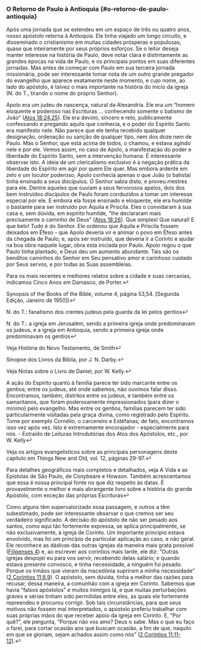 ### O Retorno de Paulo à Antioquia {#o-retorno-de-paulo-antioquia}

Após uma jornada que se estendeu em um espaço de três ou quatro anos, nosso apóstolo retorna à Antioquia. Ele tinha viajado um longo circuito, e disseminado o cristianismo em muitas cidades prósperas e populosas, quase que inteiramente por seus próprios esforços. Se o leitor deseja manter interesse na história de Paulo, deve notar clara e distintamente as grandes épocas na vida de Paulo, e os principais pontos em suas diferentes jornadas. Mas antes de começar com Paulo em sua terceira jornada missionária, pode ser interessante tomar nota de um outro grande pregador do evangelho que aparece exatamente neste momento, e cujo nome, ao lado do apóstolo, é talvez o mais importante na história do início da igreja (N. do T., tirando o nome do próprio Senhor).

Apolo era um judeu de nascença, natural da Alexandria. Ele era um “homem eloquente e poderoso nas Escrituras ... conhecendo somente o batismo de João” ([Atos 18:24,25](http://bibliaonline.com.br/acf/atos/18/24,25)). Ele era devoto, sincero e reto, publicamente confessando e pregando aquilo que conhecia, e o poder do Espírito Santo era manifesto nele. Não parece que ele tenha recebido qualquer designação, ordenação ou sanção de qualquer tipo, nem dos doze nem de Paulo. Mas o Senhor, que está acima de todos, o chamou, e estava agindo nele e por ele. Vemos assim, no caso de Apolo, a manifestação do poder e liberdade do Espírito Santo, sem a intervenção humana. É interessante observar isto. A ideia de um clericalismo exclusivo é a negação prática da liberdade do Espírito em agir por quem Ele quer. Mas embora ardente em zelo e um locutor poderoso, Apolo conhecia apenas o que João (o batista) tinha ensinado a seus discípulos. O Senhor sabia disto, e proveu mestres para ele. Dentre aqueles que ouviam a seus fervorosos apelos, dois dos bem instruídos discípulos de Paulo foram conduzidos a tomar um interesse especial por ele. E embora ela fosse ensinado e eloquente, ele era humilde o bastante para ser instruído por Áquila e Priscila. Eles o convidaram à sua casa e, sem dúvida, em espírito humilde, “lhe declararam mais precisamente o caminho de Deus” ([Atos 18:26](http://bibliaonline.com.br/acf/atos/18/26)). Que simples! Que natural! E que belo! Tudo é do Senhor. Ele ordenou que Áquila e Priscila fossem deixados em Éfeso - que Apolo deveria vir e animar o povo em Éfeso antes da chegada de Paulo; e, após ser instruído, que deveria ir a Corinto e ajudar na boa obra naquele lugar, obra esta iniciada por Paulo. Apolo regou o que Paulo tinha plantado, e Deus deu um aumento abundante. Tais são os benditos caminhos do Senhor em Seu pensativo amor e carinhoso cuidado por Seus servos, e por todas as Suas assembleias.

Para os mais recentes e melhores relatos sobre a cidade e suas cercanias, indicamos Cinco Anos em Damasco, de Porter.↩

Synopsis of the Books of the Bible, volume 4, página 53,54\. [Segunda Edição, Janeiro de 1950])↩

N. do T.: fanatismo dos crentes judeus pela guarda da lei pelos gentios↩

N. do T.: a igreja em Jerusalém, sendo a primeira igreja onde predominavam os judeus, e a igreja em Antioquia, sendo a primeira igreja onde predominavam os gentios↩

Veja História do Novo Testamento, de Smith↩

Sinopse dos Livros da Bíblia, por J. N. Darby.↩

Veja Notas sobre o Livro de Daniel, por W. Kelly.↩

A ação do Espírito quanto à família parece ter sido marcante entre os gentios; entre os judeus, até onde sabemos, não ouvimos falar disso. Encontramos, também, distritos entre os judeus, e também entre os samaritanos, que foram poderosamente impressionados (para dizer o mínimo) pelo evangelho. Mas entre os gentios, famílias parecem ter sido particularmente visitadas pela graça divina, como registrado pelo Espírito. Tome por exemplo Cornélio, o carcereiro e Estéfanas; de fato, encontramos isso vez após vez. Isto é extremamente encorajador - especialmente para nós. - Extraído de Leituras Introdutórias dos Atos dos Apóstolos, etc., por W. Kelly↩

Veja os artigos evangelísticos sobre as principais personagens deste capítulo em Things New and Old, vol. 12, páginas 29-97.↩

Para detalhes geográficos mais completos e detalhados, veja A Vida e as Epístolas de São Paulo, de Conybeare e Howson. Também acrescentamos que essa é nossa principal fonte no que diz respeito às datas. É provavelmente o melhor e mais abrangente livro sobre a história do grande Apóstolo, com exceção das próprias Escrituras↩

Como alguns têm supervalorizado essa passagem, e outros a têm subestimado, pode ser interessante observar o que cremos ser seu verdadeiro significado. A decisão do apóstolo de não ser pesado aos santos, como aqui tão fortemente expressa, se aplica principalmente, se não exclusivamente, à igreja de Corinto. Um importante princípio estava envolvido, mas foi um princípio de particular aplicação ao caso, e não geral. Ele reconhece as dádivas das outras igrejas da maneira mais grata possível ([Filipenses 4](http://bibliaonline.com.br/acf/fp/4)) e, ao escrever aos coríntios mais tarde, ele diz: “Outras igrejas despojei eu para vos servir, recebendo delas salário; e quando estava presente convosco, e tinha necessidade, a ninguém fui pesado. Porque os irmãos que vieram da macedônia supriram a minha necessidade” ([2 Coríntios 11:8,9](http://bibliaonline.com.br/acf/2co/11/8,9)). O apóstolo, sem dúvida, tinha a melhor das razões para recusar, dessa maneira, a comunhão com a igreja em Corinto. Sabemos que havia “falsos apóstolos” e muitos inimigos lá, e que muitas perturbações graves e sérias tinham sido permitidas entre eles, as quais ele fortemente repreendeu e procurou corrigir. Sob tais circunstâncias, para que seus motivos não fossem mal interpretados, o apóstolo preferiu trabalhar com suas próprias mãos do que receber apoio da igreja em Corinto. E, “Por quê?”, ele pergunta, “Porque não vos amo? Deus o sabe. Mas o que eu faço o farei, para cortar ocasião aos que buscam ocasião, a fim de que, naquilo em que se gloriam, sejam achados assim como nós” ([2 Coríntios 11:11-12](http://bibliaonline.com.br/acf/2co/11/11-12)).↩